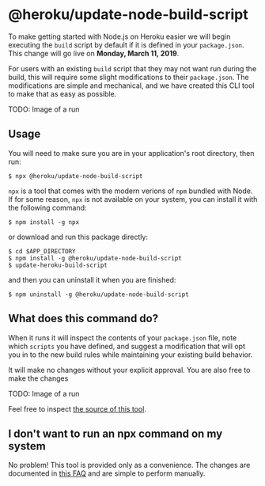 @heroku/update-node-build-script
==========================

To make getting started with Node.js on Heroku easier we will begin executing the `build` script 
by default if it is defined in your `package.json`. This change will go live on **Monday, March 11, 2019**.

For users with an existing `build` script that they may not want run during the build, this will
require some slight modifications to their `package.json`. The modifications are simple and mechanical,
and we have created this CLI tool to make that as easy as possible.

TODO: Image of a run

## Usage

You will need to make sure you are in your application's root directory, then run:

```
$ npx @heroku/update-node-build-script
```

`npx` is a tool that comes with the modern verions of `npm` bundled with Node. If for some reason, `npx` 
is not available on your system, you can install it with the following command:

```
$ npm install -g npx
```

or download and run this package directly:

```
$ cd $APP_DIRECTORY
$ npm install -g @heroku/update-node-build-script
$ update-heroku-build-script
```

and then you can uninstall it when you are finished:

```
$ npm uninstall -g @heroku/update-node-build-script
```

## What does this command do?

When it runs it will inspect the contents of your `package.json` file, note which `scripts` you have defined,
and suggest a modification that will opt you in to the new build rules while maintaining your existing build behavior.

It will make no changes without your explicit approval. You are also free to make the changes

TODO: Image of a run

Feel free to inspect [the source of this tool](https://github.com/heroku/update-node-build-script/blob/master/src/index.js).

## I don't want to run an npx command on my system

No problem! This tool is provided only as a convenience. The changes are documented in [this FAQ](https://help.heroku.com/P5IMU3MP/heroku-node-js-build-script-change-faq)
and are simple to perform manually.

